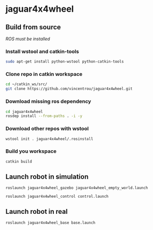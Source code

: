 jaguar4x4wheel
==============

## Build from source

*ROS must be installed*

### Install wstool and catkin-tools

```bash
sudo apt-get install python-wstool python-catkin-tools
```

### Clone repo in catkin workspace

```bash
cd ~/catkin_ws/src/
git clone https://github.com/vincentrou/jaguar4x4wheel.git
```

### Download missing ros dependency

```bash
cd jaguar4x4wheel
rosdep install --from-paths . -i -y
```

### Download other repos with wstool

```bash
wstool init . jaguar4x4wheel/.rosinstall
```

### Build you workspace

```bash
catkin build
```

## Launch robot in simulation
`roslaunch jaguar4x4wheel_gazebo jaguar4x4wheel_empty_world.launch`

`roslaunch jaguar4x4wheel_control control.launch`

## Launch robot in real

`roslaunch jaguar4x4wheel_base base.launch`


